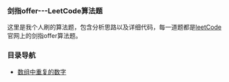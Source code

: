 
### 剑指offer---LeetCode算法题

这里是我个人刷的算法题，包含分析思路以及详细代码，每一道题都是[leetCode](https://leetcode-cn.com/)官网上的剑指offer算法题。


### 目录导航

+ [数组中重复的数字](/codes/findRepeatNumber.md)
